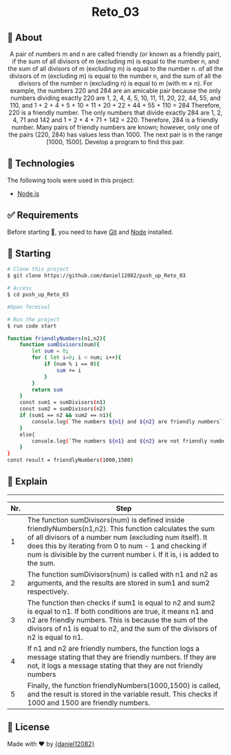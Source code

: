<div align="center" id="top"> 
</div>

<h1 align="center">Reto_03</h1>

## :dart: About ##

<p align="center">A pair of numbers m and n are called friendly (or known as a friendly pair), if the sum of all divisors of m (excluding m) is equal to the number n, and the sum of all divisors of m (excluding m) is equal to the number n. of all the divisors of m (excluding m) is equal to the number n, and the sum of all the divisors of the number n (excluding n) is equal to m (with m ≠ n).
For example, the numbers 220 and 284 are an amicable pair because the only numbers dividing exactly 220 are 1, 2, 4, 4, 5, 10, 11, 11, 20, 22, 44, 55, and 110, and 1 + 2 + 4 + 5 + 10 + 11 + 20 + 22 + 44 + 55 + 110 = 284
Therefore, 220 is a friendly number. The only numbers that divide exactly 284 are 1, 2, 4, 71 and 142 and 1 + 2 + 4 + 71 + 142 = 220.
Therefore, 284 is a friendly number.
Many pairs of friendly numbers are known; however, only one of the pairs (220, 284) has values less than 1000. The next pair is in the range [1000, 1500]. Develop a program to find this pair.</p>

## :rocket: Technologies ##

The following tools were used in this project:

- [Node.js](https://nodejs.org/en/)

## :white_check_mark: Requirements ##

Before starting :checkered_flag:, you need to have [Git](https://git-scm.com) and [Node](https://nodejs.org/en/) installed.

## :checkered_flag: Starting ##

```bash
# Clone this project
$ git clone https://github.com/daniel12082/push_up_Reto_03

# Access
$ cd push_up_Reto_03

#Open Terminal

# Run the project
$ run code start

function friendlyNumbers(n1,n2){
    function sumDivisors(num){
        let sum = 0;
        for ( let i=0; i < num; i++){
            if (num % i == 0){
                sum += i
            }
        }
        return sum
    }
    const sum1 = sumDivisors(n1)
    const sum2 = sumDivisors(n2)
    if (sum1 == n2 && sum2 == n1){
        console.log(`The numbers ${n1} and ${n2} are friendly numbers`)
    }
    else{
        console.log(`The numbers ${n1} and ${n2} are not friendly numbers`)
    }
}
const result = friendlyNumbers(1000,1500)
```

## :open_book: Explain ##

-----------------------------------------------------------------------
| Nr.  | Step                                                         |
| ---- | ------------------------------------------------------------ |
| 1    | The function sumDivisors(num) is defined inside friendlyNumbers(n1,n2). This function calculates the sum of all divisors of a number num (excluding num itself). It does this by iterating from 0 to num - 1 and checking if num is divisible by the current number i. If it is, i is added to the sum. |
| 2    | The function sumDivisors(num) is called with n1 and n2 as arguments, and the results are stored in sum1 and sum2 respectively. |
| 3    | The function then checks if sum1 is equal to n2 and sum2 is equal to n1. If both conditions are true, it means n1 and n2 are friendly numbers. This is because the sum of the divisors of n1 is equal to n2, and the sum of the divisors of n2 is equal to n1. |
| 4    | If n1 and n2 are friendly numbers, the function logs a message stating that they are friendly numbers. If they are not, it logs a message stating that they are not friendly numbers |
| 5    | Finally, the function friendlyNumbers(1000,1500) is called, and the result is stored in the variable result. This checks if 1000 and 1500 are friendly numbers. |

## :memo: License ##

Made with :heart: by <a href="https://github.com/{daniel12082}" target="_blank">{daniel12082}</a>